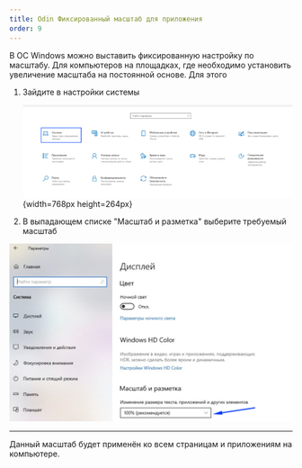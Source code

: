 ```yaml
---
title: Odin Фиксированный масштаб для приложения
order: 9
---
```


В ОС Windows можно выставить фиксированную настройку по масштабу. Для компьютеров на площадках, где необходимо установить увеличение масштаба на постоянной основе.  Для этого

1. Зайдите в настройки системы

   ![](./odin-fiksirovannyi-masshtab-dlya-prilozheniya.png){width=768px height=264px}

2. В выпадающем списке "Масштаб и разметка" выберите требуемый масштаб

![](<../.gitbook/assets/image (311).png>)

---

Данный масштаб будет применён ко всем страницам и приложениям на компьютере.